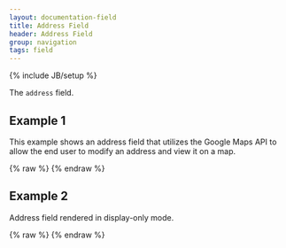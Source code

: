 ```yaml
---
layout: documentation-field
title: Address Field
header: Address Field
group: navigation
tags: field
---
```

{% include JB/setup %}


The ```address``` field.


## Example 1
This example shows an address field that utilizes the Google Maps API to allow the
end user to modify an address and view it on a map.
<div id="field1"> </div>
{% raw %}
<script type="text/javascript" id="field1-script">
    $("#field1").alpaca({
        "schema": {
            "title": "Home Address",
            "type": "any"
        },
        "options": {
            "type": "address",
            "addressValidation": true,
            "showMapOnLoad": true
        },
        "data": {
            "street": [
                "308 Eddy Street",
                "Apartment #3"
            ],
            "city": "Ithaca",
            "state": "NY",
            "zip": "14850"
        }
    });
</script>
{% endraw %}


## Example 2
<p>Address field rendered in display-only mode.</p>
<div id="field2"> </div>
{% raw %}
<script type="text/javascript" id="field2-script">
    $("#field2").alpaca({
        "data": {
            "street": [
                "308 Eddy Street",
                "Apartment #3"
            ],
            "city": "Ithaca",
            "state": "NY",
            "zip": "14850"
        },
        "options": {
            "type": "address"
        },
        "schema": {
            "title": "Home Address",
            "type": "any"
        },
        "view": "VIEW_BOOTSTRAP_DISPLAY"
    });
</script>
{% endraw %}